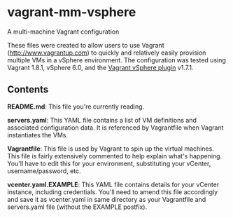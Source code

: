# vagrant-mm-vsphere
A multi-machine Vagrant configuration

These files were created to allow users to use Vagrant (http://www.vagrantup.com) to quickly and relatively easily provision multiple VMs in a vSphere environment. The configuration was tested using Vagrant 1.8.1, vSphere 6.0, and the [Vagrant vSphere plugin](https://github.com/nsidc/vagrant-vsphere) v1.7.1.

## Contents
**README.md**: This file you're currently reading.

**servers.yaml**: This YAML file contains a list of VM definitions and associated configuration data. It is referenced by Vagrantfile when Vagrant instantiates the VMs.

**Vagrantfile**: This file is used by Vagrant to spin up the virtual machines. This file is fairly extensively commented to help explain what's happening. You'll have to edit this for your environment, substituting your vCenter, username/password, etc.

**vcenter.yaml.EXAMPLE**: This YAML file contains details for your vCenter instance, including credentials. You'll need to amend this file accordingly and save it as vcenter.yaml in same directory as your Vagrantfile and servers.yaml file (without the EXAMPLE postfix).
